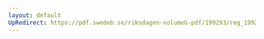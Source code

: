 ```yaml
---
layout: default
UpRedirect: https://pdf.swedeb.se/riksdagen-volumeG-pdf/199293/reg_199293/reg_199293_0019.pdf
---
```

